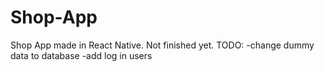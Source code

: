 # Shop-App
Shop App made in React Native.
Not finished yet.
TODO:
-change dummy data to database
-add log in users
